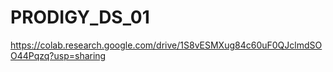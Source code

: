 # PRODIGY_DS_01

https://colab.research.google.com/drive/1S8vESMXug84c60uF0QJclmdSOO44Pqzq?usp=sharing
